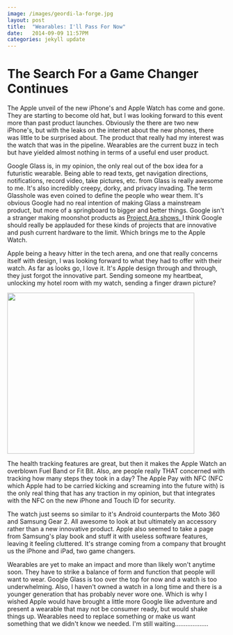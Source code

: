 ```yaml
---
image: /images/geordi-la-forge.jpg
layout: post
title:  "Wearables: I'll Pass For Now"
date:   2014-09-09 11:57PM
categories: jekyll update
---
```


The Search For a Game Changer Continues
================

The Apple unveil of the new iPhone's and Apple Watch has come and gone.  They are starting to become old hat, but I was looking forward to this event more than past product launches.  Obviously the there are two new iPhone's, but with the leaks on the internet about the new phones, there was little to be surprised about.  The product that really had my interest was the watch that was in the pipeline.  Wearables are the current buzz in tech but have yielded almost nothing in terms of a useful end user product.

Google Glass is, in my opinion, the only real out of the box idea for a futuristic wearable.  Being able to read texts, get navigation directions, notifications, record video, take pictures, etc. from Glass is really awesome to me.  It's also incredibly creepy, dorky, and privacy invading.  The term Glasshole was even coined to define the people who wear them.  It's obvious Google had no real intention of making Glass a mainstream product, but more of a springboard to bigger and better things.  Google isn't a stranger making moonshot products as <a href="http://www.engadget.com/2014/04/15/project-ara-modular-smartphone/" target="blank"> Project Ara shows.  </a>  I think Google should really be applauded for these kinds of projects that are innovative and push current hardware to the limit.  Which brings me to the Apple Watch.

Apple being a heavy hitter in the tech arena, and one that really concerns itself with design, I was looking forward to what they had to offer with their watch.  As far as looks go, I love it.  It's Apple design through and through, they just forgot the innovative part.  Sending someone my heartbeat, unlocking my hotel room with my watch, sending a finger drawn picture?  

<img src="http://i2.pinger.pl/pgr438/14fbda1f001b001b51c85741/jean-luc-jean-luc-amused-demotivational-poster-1259093717.jpg" width="430" height="370">  

The health tracking features are great, but then it makes the Apple Watch an overblown Fuel Band or Fit Bit.  Also, are people really THAT concerned with tracking how many steps they took in a day?  The Apple Pay with NFC (NFC which Apple had to be carried kicking and screaming into the future with) is the only real thing that has any traction in my opinion, but that integrates with the NFC on the new iPhone and Touch ID for security.  

The watch just seems so similar to it's Android counterparts the Moto 360 and Samsung Gear 2.  All awesome to look at but ultimately an accessory rather than a new innovative product.  Apple also seemed to take a page from Samsung's play book and stuff it with useless software features, leaving it feeling cluttered.  It's strange coming from a company that brought us the iPhone and iPad, two game changers.  

Wearables are yet to make an impact and more than likely won't anytime soon.  They have to strike a balance of form and function that people will want to wear.  Google Glass is too over the top for now and a watch is too underwhelming. Also, I haven't owned a watch in a long time and there is a younger generation that has probably never wore one.  Which is why I wished Apple would have brought a little more Google like adventure and present a wearable that may not be consumer ready, but would shake things up.  Wearables need to replace something or make us want something that we didn't know we needed.  I'm still waiting...................
